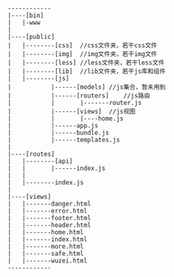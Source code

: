         ------------
        |----[bin]
        |	|-www
        |
        |----[public]
        |	|--------[css]	//css文件夹，若干css文件
        |	|--------[img]	//img文件夹，若干img文件
        |	|--------[less]	//less文件夹，若干less文件
        |	|--------[lib]	//lib文件夹，若干js库和组件
        |	|--------[js]
        |			|------[models]	//js集合，暂未用到
        |			|------[routers]	//js路由
        |			|		|-------router.js
        |			|------[views]	//js视图
        |			|		|----home.js
        |			|------app.js
        |			|------bundle.js
        |			|------templates.js
        |
        |----[routes]
        |	|--------[api]
        |	|		|------index.js
        |	|
        |	|--------index.js
        |
        |----[views]
        |	|-------danger.html
        |	|-------error.html
        |	|-------footer.html
        |	|-------header.html
        |	|-------home.html
        |	|-------index.html
        |	|-------more.html
        |	|-------safe.html
        |	|-------wuzei.html
        ------------
